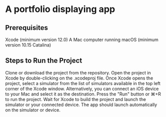 #  A portfolio displaying app
## Prerequisites
Xcode (minimum version 12.0)
A Mac computer running macOS (minimum version 10.15 Catalina)
## Steps to Run the Project
Clone or download the project from the repository.
Open the project in Xcode by double-clicking on the .xcodeproj file.
Once Xcode opens the project, select a simulator from the list of simulators available in the top left corner of the Xcode window. Alternatively, you can connect an iOS device to your Mac and select it as the destination.
Press the "Run" button or ⌘+R to run the project.
Wait for Xcode to build the project and launch the simulator or your connected device.
The app should launch automatically on the simulator or device.
